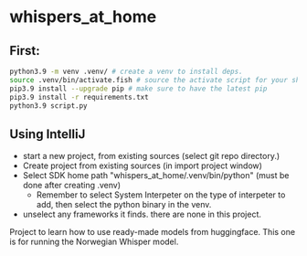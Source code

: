 # whispers_at_home

## First:

```bash
python3.9 -m venv .venv/ # create a venv to install deps. 
source .venv/bin/activate.fish # source the activate script for your shell
pip3.9 install --upgrade pip # make sure to have the latest pip
pip3.9 install -r requirements.txt
python3.9 script.py
```
## Using IntelliJ
- start a new project, from existing sources (select git repo directory.) 
- Create project from existing sources (in import project window)
- Select SDK home path "whispers_at_home/.venv/bin/python" (must be done after creating .venv)
  - Remember to select System Interpeter on the type of interpeter to add, then select the python binary in the venv. 
- unselect any frameworks it finds. there are none in this project.  


Project to learn how to use ready-made models from huggingface. This one is for running the Norwegian Whisper model. 

